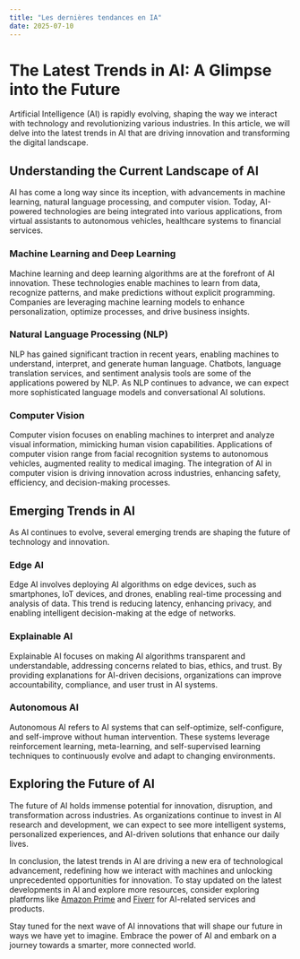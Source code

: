 ```yaml
---
title: "Les dernières tendances en IA"
date: 2025-07-10
---
```


# The Latest Trends in AI: A Glimpse into the Future

Artificial Intelligence (AI) is rapidly evolving, shaping the way we interact with technology and revolutionizing various industries. In this article, we will delve into the latest trends in AI that are driving innovation and transforming the digital landscape.

## Understanding the Current Landscape of AI

AI has come a long way since its inception, with advancements in machine learning, natural language processing, and computer vision. Today, AI-powered technologies are being integrated into various applications, from virtual assistants to autonomous vehicles, healthcare systems to financial services.

### Machine Learning and Deep Learning

Machine learning and deep learning algorithms are at the forefront of AI innovation. These technologies enable machines to learn from data, recognize patterns, and make predictions without explicit programming. Companies are leveraging machine learning models to enhance personalization, optimize processes, and drive business insights.

### Natural Language Processing (NLP)

NLP has gained significant traction in recent years, enabling machines to understand, interpret, and generate human language. Chatbots, language translation services, and sentiment analysis tools are some of the applications powered by NLP. As NLP continues to advance, we can expect more sophisticated language models and conversational AI solutions.

### Computer Vision

Computer vision focuses on enabling machines to interpret and analyze visual information, mimicking human vision capabilities. Applications of computer vision range from facial recognition systems to autonomous vehicles, augmented reality to medical imaging. The integration of AI in computer vision is driving innovation across industries, enhancing safety, efficiency, and decision-making processes.

## Emerging Trends in AI

As AI continues to evolve, several emerging trends are shaping the future of technology and innovation.

### Edge AI

Edge AI involves deploying AI algorithms on edge devices, such as smartphones, IoT devices, and drones, enabling real-time processing and analysis of data. This trend is reducing latency, enhancing privacy, and enabling intelligent decision-making at the edge of networks.

### Explainable AI

Explainable AI focuses on making AI algorithms transparent and understandable, addressing concerns related to bias, ethics, and trust. By providing explanations for AI-driven decisions, organizations can improve accountability, compliance, and user trust in AI systems.

### Autonomous AI

Autonomous AI refers to AI systems that can self-optimize, self-configure, and self-improve without human intervention. These systems leverage reinforcement learning, meta-learning, and self-supervised learning techniques to continuously evolve and adapt to changing environments.

## Exploring the Future of AI

The future of AI holds immense potential for innovation, disruption, and transformation across industries. As organizations continue to invest in AI research and development, we can expect to see more intelligent systems, personalized experiences, and AI-driven solutions that enhance our daily lives.

In conclusion, the latest trends in AI are driving a new era of technological advancement, redefining how we interact with machines and unlocking unprecedented opportunities for innovation. To stay updated on the latest developments in AI and explore more resources, consider exploring platforms like [Amazon Prime](https://www.amazon.fr/amazonprime?_encoding=UTF8&primeCampaignId=prime_assoc_ft&tag=zenzen0d-21France) and [Fiverr](https://go.fiverr.com/visit/?bta=1071918&brand=fiverrmarketplace) for AI-related services and products.

Stay tuned for the next wave of AI innovations that will shape our future in ways we have yet to imagine. Embrace the power of AI and embark on a journey towards a smarter, more connected world.